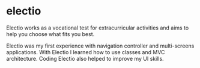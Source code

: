 # electio
 
Electio works as a vocational test for extracurricular activities and aims to help you choose what fits you best.

Electio was my first experience with navigation controller and multi-screens applications. With Electio I learned how to use classes and MVC architecture. Coding Electio also helped to improve my UI skills.
